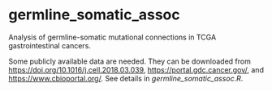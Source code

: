# germline_somatic_assoc
Analysis of germline-somatic mutational connections in TCGA gastrointestinal cancers.

Some publicly available data are needed. They can be downloaded from https://doi.org/10.1016/j.cell.2018.03.039, https://portal.gdc.cancer.gov/, and https://www.cbioportal.org/. See details in *germline_somatic_assoc.R*.
